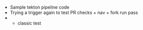 - Sample tekton pipeline code
- Trying a trigger again to test PR checks + nav + fork run pass
- + classic test
